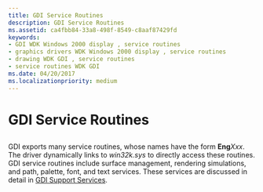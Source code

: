 ```yaml
---
title: GDI Service Routines
description: GDI Service Routines
ms.assetid: ca4fbb84-33a8-498f-8549-c8aaf87429fd
keywords:
- GDI WDK Windows 2000 display , service routines
- graphics drivers WDK Windows 2000 display , service routines
- drawing WDK GDI , service routines
- service routines WDK GDI
ms.date: 04/20/2017
ms.localizationpriority: medium
---
```


# GDI Service Routines


## <span id="ddk_gdi_service_routines_gg"></span><span id="DDK_GDI_SERVICE_ROUTINES_GG"></span>


GDI exports many service routines, whose names have the form **Eng***Xxx*. The driver dynamically links to *win32k.sys* to directly access these routines. GDI service routines include surface management, rendering simulations, and path, palette, font, and text services. These services are discussed in detail in [GDI Support Services](gdi-support-services.md).

 

 





